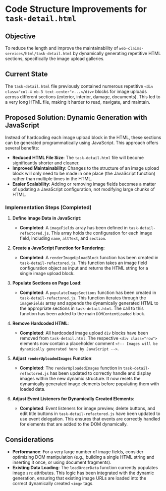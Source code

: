 # Code Structure Improvements for `task-detail.html`

## Objective
To reduce the length and improve the maintainability of `web-claims-services/html/task-detail.html` by dynamically generating repetitive HTML sections, specifically the image upload galleries.

## Current State
The `task-detail.html` file previously contained numerous repetitive `<div class="col-4 mb-3 text-center">...</div>` blocks for image uploads across different sections (exterior, interior, damage, documents). This led to a very long HTML file, making it harder to read, navigate, and maintain.

## Proposed Solution: Dynamic Generation with JavaScript

Instead of hardcoding each image upload block in the HTML, these sections can be generated programmatically using JavaScript. This approach offers several benefits:
*   **Reduced HTML File Size**: The `task-detail.html` file will become significantly shorter and cleaner.
*   **Improved Maintainability**: Changes to the structure of an image upload block will only need to be made in one place (the JavaScript function) rather than multiple times in the HTML.
*   **Easier Scalability**: Adding or removing image fields becomes a matter of updating a JavaScript configuration, not modifying large chunks of HTML.

### Implementation Steps (Completed)

1.  **Define Image Data in JavaScript**:
    *   **Completed**: A `imageFields` array has been defined in `task-detail-refactored.js`. This array holds the configuration for each image field, including `name`, `altText`, and `section`.

2.  **Create a JavaScript Function for Rendering**:
    *   **Completed**: A `renderImageUploadBlock` function has been created in `task-detail-refactored.js`. This function takes an image field configuration object as input and returns the HTML string for a single image upload block.

3.  **Populate Sections on Page Load**:
    *   **Completed**: A `populateImageSections` function has been created in `task-detail-refactored.js`. This function iterates through the `imageFields` array and appends the dynamically generated HTML to the appropriate sections in `task-detail.html`. The call to this function has been added to the main `DOMContentLoaded` block.

4.  **Remove Hardcoded HTML**:
    *   **Completed**: All hardcoded image upload `div` blocks have been removed from `task-detail.html`. The respective `<div class="row">` elements now contain a placeholder comment `<!-- Images will be dynamically generated here by JavaScript -->`.

5.  **Adjust `renderUploadedImages` Function**:
    *   **Completed**: The `renderUploadedImages` function in `task-detail-refactored.js` has been updated to correctly handle and display images within the new dynamic structure. It now resets the dynamically generated image elements before populating them with loaded data.

6.  **Adjust Event Listeners for Dynamically Created Elements**:
    *   **Completed**: Event listeners for image preview, delete buttons, and edit title buttons in `task-detail-refactored.js` have been updated to use event delegation. This ensures that events are correctly handled for elements that are added to the DOM dynamically.

## Considerations
*   **Performance**: For a very large number of image fields, consider optimizing DOM manipulation (e.g., building a single HTML string and inserting it once, or using document fragments).
*   **Existing Data Loading**: The `loadOrderData` function currently populates image `src` attributes. This logic has been integrated with the dynamic generation, ensuring that existing image URLs are loaded into the correct dynamically created `<img>` tags.